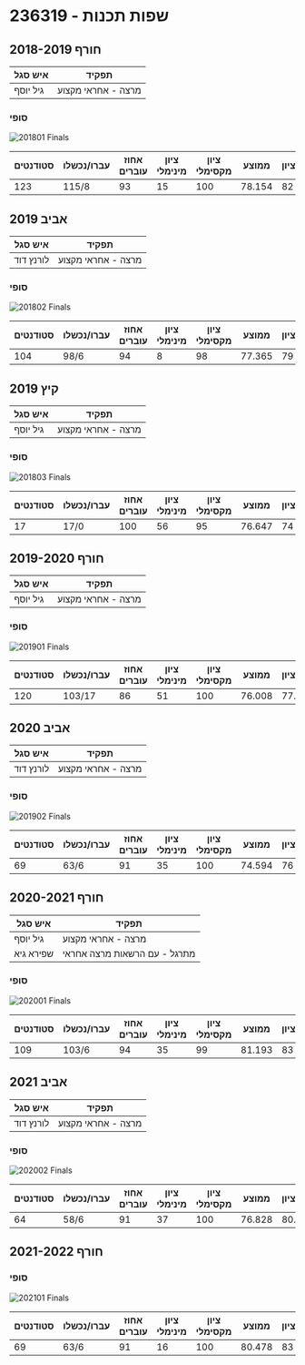 # 236319 - שפות תכנות

## חורף 2018-2019

| איש סגל | תפקיד |
| ---- | ---- |
| גיל יוסף | מרצה - אחראי מקצוע |

### סופי

![201801 Finals](201801/Finals.png)

| סטודנטים | עברו/נכשלו | אחוז עוברים | ציון מינימלי | ציון מקסימלי | ממוצע | חציון |
| ---- | ---- | ---- | ---- | ---- | ---- | ---- |
| 123 | 115/8 | 93 | 15 | 100 | 78.154 | 82 |

## אביב 2019

| איש סגל | תפקיד |
| ---- | ---- |
| לורנץ דוד | מרצה - אחראי מקצוע |

### סופי

![201802 Finals](201802/Finals.png)

| סטודנטים | עברו/נכשלו | אחוז עוברים | ציון מינימלי | ציון מקסימלי | ממוצע | חציון |
| ---- | ---- | ---- | ---- | ---- | ---- | ---- |
| 104 | 98/6 | 94 | 8 | 98 | 77.365 | 79 |

## קיץ 2019

| איש סגל | תפקיד |
| ---- | ---- |
| גיל יוסף | מרצה - אחראי מקצוע |

### סופי

![201803 Finals](201803/Finals.png)

| סטודנטים | עברו/נכשלו | אחוז עוברים | ציון מינימלי | ציון מקסימלי | ממוצע | חציון |
| ---- | ---- | ---- | ---- | ---- | ---- | ---- |
| 17 | 17/0 | 100 | 56 | 95 | 76.647 | 74 |

## חורף 2019-2020

| איש סגל | תפקיד |
| ---- | ---- |
| גיל יוסף | מרצה - אחראי מקצוע |

### סופי

![201901 Finals](201901/Finals.png)

| סטודנטים | עברו/נכשלו | אחוז עוברים | ציון מינימלי | ציון מקסימלי | ממוצע | חציון |
| ---- | ---- | ---- | ---- | ---- | ---- | ---- |
| 120 | 103/17 | 86 | 51 | 100 | 76.008 | 77.5 |

## אביב 2020

| איש סגל | תפקיד |
| ---- | ---- |
| לורנץ דוד | מרצה - אחראי מקצוע |

### סופי

![201902 Finals](201902/Finals.png)

| סטודנטים | עברו/נכשלו | אחוז עוברים | ציון מינימלי | ציון מקסימלי | ממוצע | חציון |
| ---- | ---- | ---- | ---- | ---- | ---- | ---- |
| 69 | 63/6 | 91 | 35 | 100 | 74.594 | 76 |

## חורף 2020-2021

| איש סגל | תפקיד |
| ---- | ---- |
| גיל יוסף | מרצה - אחראי מקצוע |
| שפירא גיא | מתרגל - עם הרשאות מרצה אחראי |

### סופי

![202001 Finals](202001/Finals.png)

| סטודנטים | עברו/נכשלו | אחוז עוברים | ציון מינימלי | ציון מקסימלי | ממוצע | חציון |
| ---- | ---- | ---- | ---- | ---- | ---- | ---- |
| 109 | 103/6 | 94 | 35 | 99 | 81.193 | 83 |

## אביב 2021

| איש סגל | תפקיד |
| ---- | ---- |
| לורנץ דוד | מרצה - אחראי מקצוע |

### סופי

![202002 Finals](202002/Finals.png)

| סטודנטים | עברו/נכשלו | אחוז עוברים | ציון מינימלי | ציון מקסימלי | ממוצע | חציון |
| ---- | ---- | ---- | ---- | ---- | ---- | ---- |
| 64 | 58/6 | 91 | 37 | 100 | 76.828 | 80.5 |

## חורף 2021-2022

### סופי

![202101 Finals](202101/Finals.png)

| סטודנטים | עברו/נכשלו | אחוז עוברים | ציון מינימלי | ציון מקסימלי | ממוצע | חציון |
| ---- | ---- | ---- | ---- | ---- | ---- | ---- |
| 69 | 63/6 | 91 | 16 | 100 | 80.478 | 83 |

